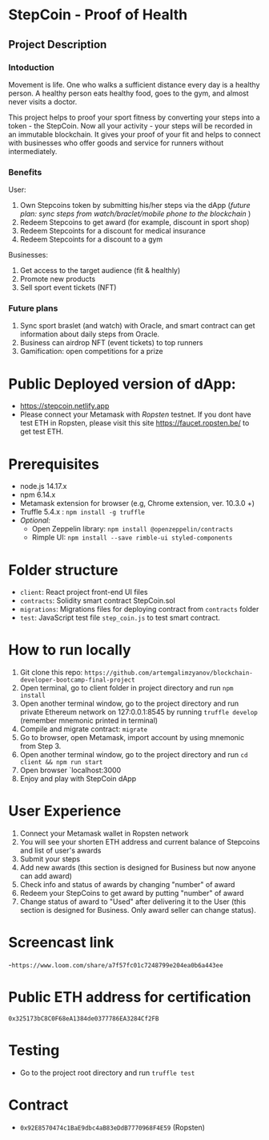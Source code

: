 # StepCoin - Proof of Health

## Project Description
### Intoduction
Movement is life. One who walks a sufficient distance every day is a healthy person.  A healthy person eats healthy food, goes to the gym, and almost never visits a doctor.  

This project helps to proof your sport fitness by converting your steps into a token - the StepCoin.   Now all your activity - your steps will be recorded in an immutable blockchain. It gives your proof of your fit and helps to connect with businesses who offer goods and service for runners without intermediately.

### Benefits
User: 
1. Own Stepcoins token by submitting his/her steps via the dApp (<i>future plan: sync steps from watch/braclet/mobile phone to the blockchain </i>)
2. Redeem Stepcoins to get award (for example, discount in sport shop)
3. Redeem Stepcoints for a discount for medical insurance 
4. Redeem Stepcoints for a discount to a gym

Businesses:
1. Get access to the target audience (fit & healthly)
2. Promote new products
3. Sell sport event tickets (NFT)

### Future plans
1. Sync sport braslet (and watch) with Oracle, and smart contract can get information about daily steps from Oracle.
2. Business can airdrop NFT (event tickets) to top runners
3. Gamification: open competitions for a prize


# Public Deployed version of dApp:
- https://stepcoin.netlify.app 
- Please connect your Metamask with *Ropsten* testnet. If you dont have test ETH in Ropsten, please visit this site https://faucet.ropsten.be/ to get test ETH.
 
# Prerequisites
- node.js 14.17.x
- npm 6.14.x
- Metamask extension for browser (e.g, Chrome extension, ver. 10.3.0 +)
- Truffle 5.4.x : `npm install -g truffle`
- <i>Optional:</i>
    - Open Zeppelin library: `npm install @openzeppelin/contracts`
    - Rimple UI: `npm install --save rimble-ui styled-components`

# Folder structure

- `client`: React project front-end UI files
- `contracts`: Solidity smart contract StepCoin.sol
- `migrations`: Migrations files for deploying contract from `contracts` folder
- `test`: JavaScript test file `step_coin.js` to test smart contract.


# How to run locally
1. Git clone this repo: `https://github.com/artemgalimzyanov/blockchain-developer-bootcamp-final-project`
2. Open terminal, go to client folder in project directory and run `npm install`
3. Open another terminal window, go to the project directory and run private Ethereum network on 127:0.0.1:8545 by running `truffle develop` (remember mnemonic printed in terminal)
4. Compile and migrate contract: `migrate`
5. Go to browser, open Metamask, import account by using mnemonic from Step 3.
6. Open another terminal window, go to the project directory and run `cd client && npm run start`
7. Open browser `localhost:3000
8. Enjoy and play with StepCoin dApp


# User Experience
 1. Connect your Metamask wallet in Ropsten network
 2. You will see your shorten ETH address and current balance of Stepcoins and list of user's awards
 3. Submit your steps
 4. Add new awards (this section is designed for Business but now anyone can add award)
 5. Check info and status of awards by changing "number" of award
 6. Redeem your StepCoins to get award by putting "number" of award
 7. Change status of award to "Used" after delivering it to the User (this section is designed for Business. Only award seller can change status).

# Screencast link
-`https://www.loom.com/share/a7f57fc01c7248799e204ea0b6a443ee`

# Public ETH address for certification
`0x325173bC8C0F68eA1384de0377786EA3284Cf2FB`

# Testing
- Go to the project root directory and run `truffle test`

# Contract
- `0x92E8570474c1BaE9dbc4aB83eDdB7770968F4E59` (Ropsten)

